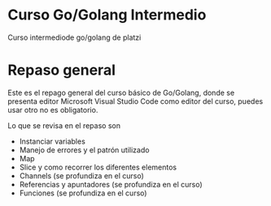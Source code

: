 # Curso Go/Golang Intermedio

Curso intermediode go/golang de platzi

# Repaso general

Este es el repago general del curso básico de Go/Golang, donde se presenta editor Microsoft Visual Studio Code como editor del curso, puedes usar otro no es obligatorio. 

Lo que se revisa en el repaso son 
- Instanciar variables
- Manejo de errores y el patrón utilizado
- Map
- Slice y como recorrer los diferentes elementos
- Channels (se profundiza en el curso)
- Referencias y apuntadores (se profundiza en el curso)
- Funciones (se profundiza en el curso)

